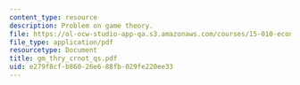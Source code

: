```yaml
---
content_type: resource
description: Problem on game theory.
file: https://ol-ocw-studio-app-qa.s3.amazonaws.com/courses/15-010-economic-analysis-for-business-decisions-fall-2004/e279f8cfb86026e688fb029fe220ee33_gm_thry_crnot_qs.pdf
file_type: application/pdf
resourcetype: Document
title: gm_thry_crnot_qs.pdf
uid: e279f8cf-b860-26e6-88fb-029fe220ee33
---
```

